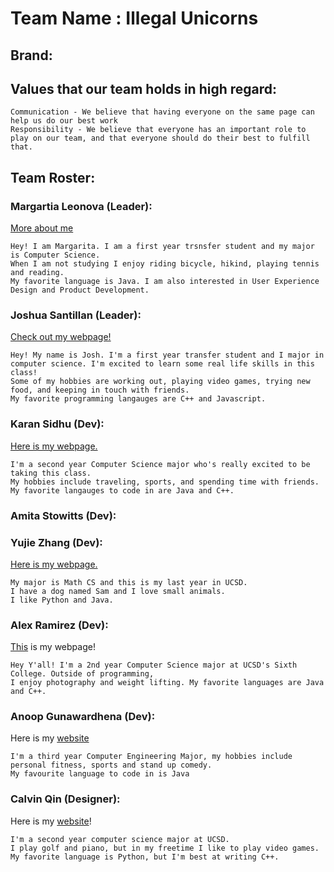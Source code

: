 # Team Name : Illegal Unicorns

## Brand:

## Values that our team holds in high regard:
```
Communication - We believe that having everyone on the same page can help us do our best work
Responsibility - We believe that everyone has an important role to play on our team, and that everyone should do their best to fulfill that.
```

## Team Roster:

### Margartia Leonova (Leader):
[More about me](https://mleonova.github.io/CSE110_LAB1/)
```
Hey! I am Margarita. I am a first year trsnsfer student and my major is Computer Science. 
When I am not studying I enjoy riding bicycle, hikind, playing tennis and reading. 
My favorite language is Java. I am also interested in User Experience Design and Product Development.
```


### Joshua Santillan (Leader):
[Check out my webpage!](https://joshuasantillan.github.io/CSE110_Lab1/)
```
Hey! My name is Josh. I'm a first year transfer student and I major in computer science. I'm excited to learn some real life skills in this class!
Some of my hobbies are working out, playing video games, trying new food, and keeping in touch with friends.
My favorite programming langauges are C++ and Javascript.
```


### Karan Sidhu (Dev):
[Here is my webpage.](https://karansidz.github.io/GitHubPagesProject/)
```
I'm a second year Computer Science major who's really excited to be taking this class.
My hobbies include traveling, sports, and spending time with friends.
My favorite langauges to code in are Java and C++.
```



### Amita Stowitts (Dev):



### Yujie Zhang (Dev): 
[Here is my webpage.](https://yuz876.github.io/CSE110Lab1/) 

```
My major is Math CS and this is my last year in UCSD. 
I have a dog named Sam and I love small animals. 
I like Python and Java. 
```


### Alex Ramirez (Dev):
[This](https://acramire.github.io/cse110/) is my webpage!
```
Hey Y'all! I'm a 2nd year Computer Science major at UCSD's Sixth College. Outside of programming, 
I enjoy photography and weight lifting. My favorite languages are Java and C++.
```



### Anoop Gunawardhena (Dev):
Here is my [website]( https://anoop-gunawardhena.github.io/Pages/)
```
I'm a third year Computer Engineering Major, my hobbies include personal fitness, sports and stand up comedy.
My favourite language to code in is Java
```



### Calvin Qin (Designer):
Here is my [website](https://calvq.github.io/CSE110_lab1/)!
```
I'm a second year computer science major at UCSD.
I play golf and piano, but in my freetime I like to play video games.
My favorite language is Python, but I'm best at writing C++.
```
